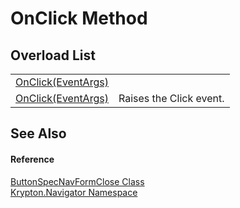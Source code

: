 # OnClick Method


## Overload List
<table>
<tr>
<td><a href="182a4efd-f031-4193-5f93-a4769254e7d6.md">OnClick(EventArgs)</a></td>
<td> </td></tr>
<tr>
<td><a href="414d6002-e29a-a44b-392b-d147b8adb2d3.md">OnClick(EventArgs)</a></td>
<td>Raises the Click event.</td></tr>
</table>

## See Also


#### Reference
<a href="5f81c497-56bc-e62b-2118-f7a7984f07dc.md">ButtonSpecNavFormClose Class</a>  
<a href="a21ac074-d119-3dc6-bd1c-d3a12c0128bc.md">Krypton.Navigator Namespace</a>  
